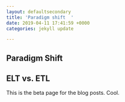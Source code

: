 ```yaml
---
layout: defaultsecondary
title: 'Paradigm shift  '
date: 2019-04-11 17:41:59 +0000
categories: jekyll update

---
```

## Paradigm Shift 

## ELT vs. ETL 

This is the beta page for the blog posts. Cool.